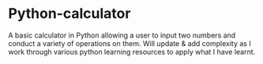 # Python-calculator
A basic calculator in Python allowing a user to input two numbers and conduct a variety of operations on them. Will update &amp; add complexity as I work through various python learning resources to apply what I have learnt.

